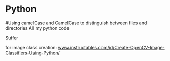 # Python

#Using camelCase and CamelCase to distinguish between files and directories
All my python code

Suffer

for image class creation:
www.instructables.com/id/Create-OpenCV-Image-Classifiers-Using-Python/
    
